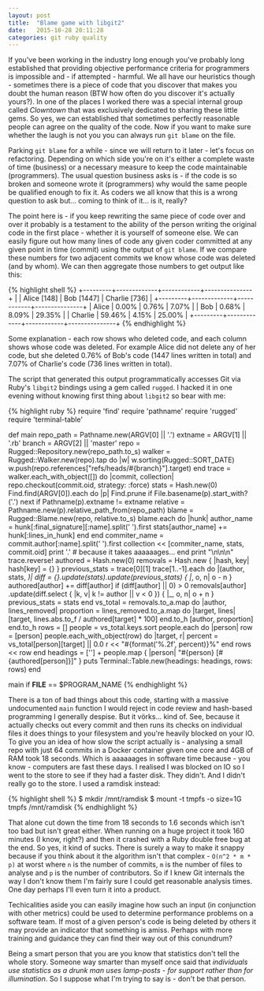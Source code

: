 ```yaml
---
layout: post
title:  "Blame game with libgit2"
date:   2015-10-28 20:11:28
categories: git ruby quality
---
```

If you've been working in the industry long enough you've probably long established that providing objective performance criteria for programmers is impossible and - if attempted - harmful. We all have our heuristics though - sometimes there is a piece of code that you discover that makes you doubt the human reason (BTW how often do you discover it's actually yours?). In one of the places I worked there was a special internal group called _Clowntown_ that was exclusively dedicated to sharing these little gems. So yes, we can established that sometimes perfectly reasonable people can agree on the quality of the code. Now if you want to make sure whether the laugh is not you you can always run `git blame` on the file.

Parking `git blame` for a while - since we will return to it later - let's focus on refactoring. Depending on which side you're on it's either a complete waste of time (business) or a necessary measure to keep the code maintainable (programmers). The usual question business asks is - if the code is so broken and someone wrote it (programmers) why would the same people be qualified enough to fix it. As coders we all know that this is a wrong question to ask but... coming to think of it... is it, really?

The point here is - if you keep rewriting the same piece of code over and over it probably is a testament to the ability of the person writing the original code in the first place - whether it is yourself of someone else. We can easily figure out how many lines of code any given coder committed at any given point in time (commit) using the output of `git blame`. If we compare these numbers for two adjacent commits we know whose code was deleted (and by whom). We can then aggregate those numbers to get output like this:

{% highlight shell %}
+---------+-------------+------------+---------------+
|         | Alice [148] | Bob [1447] | Charlie [736] |
+---------+-------------+------------+---------------+
| Alice   | 0.00%       | 0.76%      | 7.07%         |
| Bob     | 0.68%       | 8.09%      | 29.35%        |
| Charlie | 59.46%      | 4.15%      | 25.00%        |
+---------+-------------+------------+---------------+
{% endhighlight %}

Some explanation - each row shows who deleted code, and each column shows whose
code was deleted. For example Alice did not delete any of her code, but she deleted 0.76% of Bob's code (1447 lines written in total) and 7.07% of Charlie's code (736 lines written in total).

The script that generated this output programmatically accesses Git via Ruby's `libgit2` bindings using a gem called `rugged`. I hacked it in one evening without knowing first thing about `libgit2` so bear with me:

{% highlight ruby %}
require 'find'
require 'pathname'
require 'rugged'
require 'terminal-table'

def main
  repo_path = Pathname.new(ARGV[0] || '.')
  extname = ARGV[1] || '.rb'
  branch = ARGV[2] || 'master'
  repo = Rugged::Repository.new(repo_path.to_s)
  walker = Rugged::Walker.new(repo).tap do |w|
    w.sorting(Rugged::SORT_DATE)
    w.push(repo.references["refs/heads/#{branch}"].target)
  end
  trace = walker.each_with_object([]) do |commit, collection|
    repo.checkout(commit.oid, strategy: :force)
    stats = Hash.new(0)
    Find.find(ARGV[0]).each do |p|
      Find.prune if File.basename(p).start_with?('.')
      next if Pathname(p).extname != extname
      relative = Pathname.new(p).relative_path_from(repo_path)
      blame = Rugged::Blame.new(repo, relative.to_s)
      blame.each do |hunk|
        author_name = hunk[:final_signature][:name].split(' ').first
        stats[author_name] += hunk[:lines_in_hunk]
      end
    end
    commiter_name = commit.author[:name].split(' ').first
    collection << [commiter_name, stats, commit.oid]
    print '.' # because it takes aaaaaages...
  end
  print "\n\n\n"
  trace.reverse!
  authored = Hash.new(0)
  removals = Hash.new { |hash, key| hash[key] = {} }
  previous_stats = trace[0][1]
  trace[1..-1].each do |(author, stats, _)|
    diff = {}.update(stats).update(previous_stats) { |_, o, n| o - n }
    authored[author] += diff[author] if (diff[author] || 0) > 0
    removals[author]
      .update(diff.select { |k, v| k != author || v < 0 }) { |_, o, n| o + n }
    previous_stats = stats
  end
  vs_total = removals.to_a.map do |author, lines_removed|
    proportion = lines_removed.to_a.map do |target, lines|
      [target, lines.abs.to_f / authored[target] * 100]
    end.to_h
    [author, proportion]
  end.to_h
  rows = []
  people = vs_total.keys.sort
  people.each do |person|
    row = [person]
    people.each_with_object(row) do |target, r|
      percent = vs_total[person][target] || 0.0
      r << "#{format('%.2f', percent)}%"
    end
    rows << row
  end
  headings = [''] + people.map { |person| "#{person} [#{authored[person]}]" }
  puts Terminal::Table.new(headings: headings, rows: rows)
end

main if __FILE__ == $PROGRAM_NAME
{% endhighlight %}

There is a ton of bad things about this code, starting with a massive undocumented `main` function I would reject in code review and hash-based programming I generally despise. But it vörks... kind of. See, because it actually checks out every commit and then runs its checks on individual files it does things to your filesystem and you're heavily blocked on your IO. To give you an idea of how slow the script actually is - analysing a small repo with just 64 commits in a Docker container given one core and 4GB of RAM took 18 seconds. Which is aaaaaages in software time because - you know - computers are fast these days. I realised I was blocked on IO so I went to the store to see if they had a faster disk. They didn't. And I didn't really go to the store. I used a ramdisk instead:

{% highlight shell %}
$ mkdir /mnt/ramdisk
$ mount -t tmpfs -o size=1G tmpfs /mnt/ramdisk
{% endhighlight %}

That alone cut down the time from 18 seconds to 1.6 seconds which isn't too bad but isn't great either. When running on a huge project it took 160 minutes (I know, right?) and then it crashed with a Ruby double free bug at the end. So yes, it kind of sucks. There is surely a way to make it snappy because if you think about it the algorithm isn't that complex - `O(n^2 * m * p)` at worst where `n` is the number of commits, `m` is the number of files to analyse and `p` is the number of contributors. So if I knew Git internals the way I don't know them I'm fairly sure I could get reasonable analysis times. One day perhaps I'll even turn it into a product.

Techicalities aside you can easily imagine how such an input (in conjunction with other metrics) could be used to determine performance problems on a software team. If most of a given person's code is being deleted by others it may provide an indicator that something is amiss. Perhaps with more training and guidance they can find their way out of this conundrum?

Being a smart person that you are you know that statistics don't tell the whole story. Someone way smarter than myself once said that _individuals use statistics as a drunk man uses lamp-posts - for support rather than for illumination_. So I suppose what I'm trying to say is - don't be that person.



